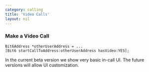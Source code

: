 ```yaml
---
category: calling
title: 'Video Calls'
layout: nil
---
```


### Make a Video Call

```objc
Bit6Address *otherUserAddress = ...
[Bit6 startCallToAddress:otherUserAddress hasVideo:YES];
```
In the current beta version we show very basic in-call UI. The future versions will allow UI customization.